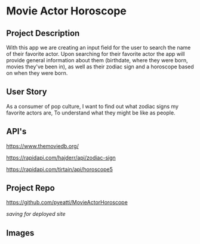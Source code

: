 # Movie Actor Horoscope

## Project Description

With this app we are creating an input field for the user to search the name of their favorite actor. Upon searching for their favorite actor the app will provide general information about them (birthdate, where they were born, movies they've been in), as well as their zodiac sign and a horoscope based on when they were born.

## User Story

As a consumer of pop culture,
I want to find out what zodiac signs my favorite actors are,
To understand what they might be like as people.

## API's

https://www.themoviedb.org/

https://rapidapi.com/hajderr/api/zodiac-sign

https://rapidapi.com/tirtain/api/horoscope5

## Project Repo

https://github.com/pyeatti/MovieActorHoroscope

_saving for deployed site_

## Images
